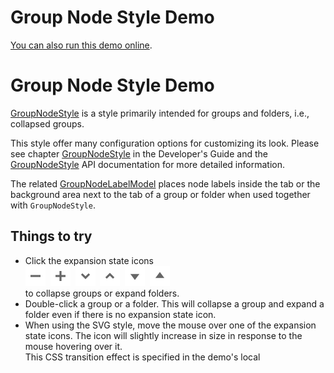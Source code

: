 <!--
 //////////////////////////////////////////////////////////////////////////////
 // @license
 // This file is part of yFiles for HTML 2.5.0.3.
 // Use is subject to license terms.
 //
 // Copyright (c) 2000-2023 by yWorks GmbH, Vor dem Kreuzberg 28,
 // 72070 Tuebingen, Germany. All rights reserved.
 //
 //////////////////////////////////////////////////////////////////////////////
-->
# Group Node Style Demo

[You can also run this demo online](https://live.yworks.com/demos/style/group-node-style/index.html).

# Group Node Style Demo

[GroupNodeStyle](https://docs.yworks.com/yfileshtml/#/api/GroupNodeStyle) is a style primarily intended for groups and folders, i.e., collapsed groups.

This style offer many configuration options for customizing its look. Please see chapter [GroupNodeStyle](https://docs.yworks.com/yfileshtml/#/dguide/styles-node_styles#styles-GroupNodeStyle) in the Developer's Guide and the [GroupNodeStyle](https://docs.yworks.com/yfileshtml/#/api/GroupNodeStyle) API documentation for more detailed information.

The related [GroupNodeLabelModel](https://docs.yworks.com/yfileshtml/#/api/GroupNodeLabelModel) places node labels inside the tab or the background area next to the tab of a group or folder when used together with `GroupNodeStyle`.

## Things to try

- Click the expansion state icons  
  ![Minus](../../resources/icons/group-minus-16.svg 'Minus')  ![Plus](../../resources/icons/group-plus-16.svg 'Plus')  ![Chevron Down](../../resources/icons/group-chevron-down-16.svg 'Chevron Down')  ![Chevron Up](../../resources/icons/group-chevron-up-16.svg 'Chevron Up')  ![Triangle Down](../../resources/icons/group-triangle-down-16.svg 'Triangle Down')  ![Triangle Up](../../resources/icons/group-triangle-up-16.svg 'Triangle Up')  
  to collapse groups or expand folders.
- Double-click a group or a folder. This will collapse a group and expand a folder even if there is no expansion state icon.
- When using the SVG style, move the mouse over one of the expansion state icons. The icon will slightly increase in size in response to the mouse hovering over it.  
  This CSS transition effect is specified in the demo's local <style> definition.
- When using SVG styles, collapse a group or expand a folder with a chevron or triangle icon. The expansion state icon will change in an animated fashion in response to the state change.  
  This CSS transition effect is specified in the demo's local <style> definition.
- Hover over a group node to get a tool tip that lists the configured properties for each group style.

## Related Demos

- [Shape Node Style](../shape-node-style/index.html)
- [Rectangle Node Style](../rectangle-node-style/index.html)
- [Arrow Node Style](../arrow-node-style/index.html)
- [Tutorial: Custom Node Style](../../02-tutorial-custom-styles/01-custom-node-style/index.html)
